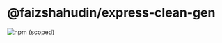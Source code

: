 # @faizshahudin/express-clean-gen

![npm (scoped)](https://img.shields.io/npm/v/@faizshahudin/express-clean-gen)